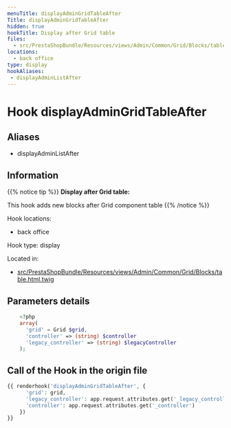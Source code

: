 ```yaml
---
menuTitle: displayAdminGridTableAfter
Title: displayAdminGridTableAfter
hidden: true
hookTitle: Display after Grid table
files:
  - src/PrestaShopBundle/Resources/views/Admin/Common/Grid/Blocks/table.html.twig
locations:
  - back office
type: display
hookAliases:
 - displayAdminListAfter
---
```


# Hook displayAdminGridTableAfter

## Aliases
 
 - displayAdminListAfter



## Information

{{% notice tip %}}
**Display after Grid table:** 

This hook adds new blocks after Grid component table
{{% /notice %}}

Hook locations: 
  - back office

Hook type: display

Located in: 
  - [src/PrestaShopBundle/Resources/views/Admin/Common/Grid/Blocks/table.html.twig](https://github.com/PrestaShop/PrestaShop/blob/8.0.x/src/PrestaShopBundle/Resources/views/Admin/Common/Grid/Blocks/table.html.twig)

## Parameters details

```php
    <?php
    array(
      'grid' = Grid $grid,
      'controller' => (string) $controller
      'legacy_controller' => (string) $legacyController
    );
```

## Call of the Hook in the origin file

```php
{{ renderhook('displayAdminGridTableAfter', {
      'grid': grid,
      'legacy_controller': app.request.attributes.get('_legacy_controller'),
      'controller': app.request.attributes.get('_controller')
    })
}}
```